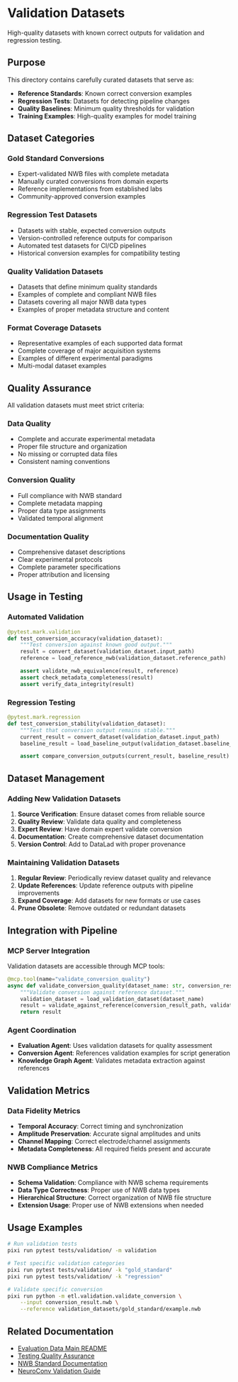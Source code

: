 # Validation Datasets

High-quality datasets with known correct outputs for validation and regression
testing.

## Purpose

This directory contains carefully curated datasets that serve as:

- **Reference Standards**: Known correct conversion examples
- **Regression Tests**: Datasets for detecting pipeline changes
- **Quality Baselines**: Minimum quality thresholds for validation
- **Training Examples**: High-quality examples for model training

## Dataset Categories

### Gold Standard Conversions

- Expert-validated NWB files with complete metadata
- Manually curated conversions from domain experts
- Reference implementations from established labs
- Community-approved conversion examples

### Regression Test Datasets

- Datasets with stable, expected conversion outputs
- Version-controlled reference outputs for comparison
- Automated test datasets for CI/CD pipelines
- Historical conversion examples for compatibility testing

### Quality Validation Datasets

- Datasets that define minimum quality standards
- Examples of complete and compliant NWB files
- Datasets covering all major NWB data types
- Examples of proper metadata structure and content

### Format Coverage Datasets

- Representative examples of each supported data format
- Complete coverage of major acquisition systems
- Examples of different experimental paradigms
- Multi-modal dataset examples

## Quality Assurance

All validation datasets must meet strict criteria:

### Data Quality

- Complete and accurate experimental metadata
- Proper file structure and organization
- No missing or corrupted data files
- Consistent naming conventions

### Conversion Quality

- Full compliance with NWB standard
- Complete metadata mapping
- Proper data type assignments
- Validated temporal alignment

### Documentation Quality

- Comprehensive dataset descriptions
- Clear experimental protocols
- Complete parameter specifications
- Proper attribution and licensing

## Usage in Testing

### Automated Validation

```python
@pytest.mark.validation
def test_conversion_accuracy(validation_dataset):
    """Test conversion against known good output."""
    result = convert_dataset(validation_dataset.input_path)
    reference = load_reference_nwb(validation_dataset.reference_path)

    assert validate_nwb_equivalence(result, reference)
    assert check_metadata_completeness(result)
    assert verify_data_integrity(result)
```

### Regression Testing

```python
@pytest.mark.regression
def test_conversion_stability(validation_dataset):
    """Test that conversion output remains stable."""
    current_result = convert_dataset(validation_dataset.input_path)
    baseline_result = load_baseline_output(validation_dataset.baseline_path)

    assert compare_conversion_outputs(current_result, baseline_result)
```

## Dataset Management

### Adding New Validation Datasets

1. **Source Verification**: Ensure dataset comes from reliable source
2. **Quality Review**: Validate data quality and completeness
3. **Expert Review**: Have domain expert validate conversion
4. **Documentation**: Create comprehensive dataset documentation
5. **Version Control**: Add to DataLad with proper provenance

### Maintaining Validation Datasets

1. **Regular Review**: Periodically review dataset quality and relevance
2. **Update References**: Update reference outputs with pipeline improvements
3. **Expand Coverage**: Add datasets for new formats or use cases
4. **Prune Obsolete**: Remove outdated or redundant datasets

## Integration with Pipeline

### MCP Server Integration

Validation datasets are accessible through MCP tools:

```python
@mcp.tool(name="validate_conversion_quality")
async def validate_conversion_quality(dataset_name: str, conversion_result_path: str):
    """Validate conversion against reference dataset."""
    validation_dataset = load_validation_dataset(dataset_name)
    result = validate_against_reference(conversion_result_path, validation_dataset)
    return result
```

### Agent Coordination

- **Evaluation Agent**: Uses validation datasets for quality assessment
- **Conversion Agent**: References validation examples for script generation
- **Knowledge Graph Agent**: Validates metadata extraction against references

## Validation Metrics

### Data Fidelity Metrics

- **Temporal Accuracy**: Correct timing and synchronization
- **Amplitude Preservation**: Accurate signal amplitudes and units
- **Channel Mapping**: Correct electrode/channel assignments
- **Metadata Completeness**: All required fields present and accurate

### NWB Compliance Metrics

- **Schema Validation**: Compliance with NWB schema requirements
- **Data Type Correctness**: Proper use of NWB data types
- **Hierarchical Structure**: Correct organization of NWB file structure
- **Extension Usage**: Proper use of NWB extensions when needed

## Usage Examples

```bash
# Run validation tests
pixi run pytest tests/validation/ -m validation

# Test specific validation categories
pixi run pytest tests/validation/ -k "gold_standard"
pixi run pytest tests/validation/ -k "regression"

# Validate specific conversion
pixi run python -m etl.validation.validate_conversion \
    --input conversion_result.nwb \
    --reference validation_datasets/gold_standard/example.nwb
```

## Related Documentation

- [Evaluation Data Main README](../README.md)
- [Testing Quality Assurance](../../../.kiro/specs/testing-quality-assurance/)
- [NWB Standard Documentation](https://nwb-schema.readthedocs.io/)
- [NeuroConv Validation Guide](https://neuroconv.readthedocs.io/)
